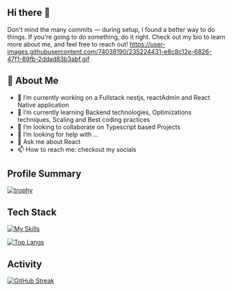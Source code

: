 ## Hi there 👋

Don't mind the many commits — during setup, I found a better way to do things. If you're going to do something, do it right. Check out my bio to learn more about me, and feel free to reach out!
https://user-images.githubusercontent.com/74038190/235224431-e8c8c12e-6826-47f1-89fb-2ddad83b3abf.gif
## 🚀 About Me
- 🔭 I’m currently working on a Fullstack nestjs, reactAdmin and React Native application
- 🌱 I’m currently learning Backend technologies, Optimizations techniques, Scaling and Best coding practices
- 👯 I’m looking to collaborate on Typescript based Projects
- 🤔 I’m looking for help with ...
- 💬 Ask me about React
- 📫 How to reach me: checkout my socials

## Profile Summary
[![trophy](https://github-profile-trophy.vercel.app/?username=sheltonkertich)](https://github.com/ryo-ma/github-profile-trophy)

## Tech Stack
[![My Skills](https://skillicons.dev/icons?i=figma,nodejs,react,js,ts,nestjs,apollo,graphql,redis,sentry,postgresql,gcp)](https://skillicons.dev)

[![Top Langs](https://github-readme-stats.vercel.app/api/top-langs/?username=sheltonkertich)](https://github.com/anuraghazra/github-readme-stats)

## Activity
[![GitHub Streak](https://github-readme-streak-stats.herokuapp.com/?user=sheltonkertich)](https://git.io/streak-stats)
